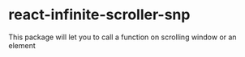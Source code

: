 # react-infinite-scroller-snp
This package will let you to call a function on scrolling window or an element 
